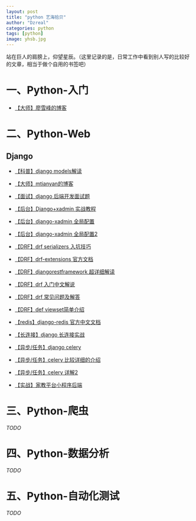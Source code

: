 ```yaml
---
layout: post
title: "python 艺海拾贝"
author: "Dzreal"
categories: python
tags: [python]
image: yhsb.jpg
---
```


站在巨人的肩膀上，仰望星辰。（这里记录的是，日常工作中看到别人写的比较好的文章，相当于做个自用的书签吧）

# 一、Python-入门
- [【大师】廖雪峰的博客](https://www.liaoxuefeng.com/wiki/0014316089557264a6b348958f449949df42a6d3a2e542c000)


# 二、Python-Web
## Django
- [【科普】django models解读](https://www.cnblogs.com/xone/p/6744780.html)
- [【大师】mtianyan的博客](http://blog.mtianyan.cn/)
- [【面试】django 后端开发面试题](https://blog.csdn.net/ayocross/article/details/56509840?utm_source=itdadao&utm_medium=referral)

- [【后台】Django+xadmin 实战教程](https://www.jianshu.com/p/1c9b57ad0c1c)
- [【后台】django-xadmin 全局配置](https://www.cnblogs.com/onlyhold/p/8017624.html)
- [【后台】django-xadmin 全局配置2](https://www.jianshu.com/p/ca383f0cc933)

- [【DRF】drf serializers 入坑技巧](https://www.cnblogs.com/pyspark/p/8607801.html)
- [【DRF】drf-extensions 官方文档](http://chibisov.github.io/drf-extensions/docs/)
- [【DRF】djangorestframework 超详细解读](https://www.cnblogs.com/bayueman/p/6647628.html)
- [【DRF】drf 入门中文解说](http://www.chenxm.cc/post/299.html?zhihu)
- [【DRF】drf 常见问题及解答](https://www.cnblogs.com/jay54520/p/6587480.html#django%20restframework%20%E5%9C%A8%20List,%20Retrieve,%20create,%20update,%20%C2%A0%E7%AD%89%E7%9A%84%E5%AE%9E%E7%8E%B0%E5%8E%9F%E7%90%86)
- [【DRF】def viewset简单介绍](http://jingpin.jikexueyuan.com/article/56178.html)

- [【redis】django-redis 官方中文文档](http://django-redis-chs.readthedocs.io/zh_CN/latest/#id16)

- [【长连接】django 长连接实战](http://earthchen.cn/2017/08/18/django_channels_websocket/)

- [【异步/任务】django celery](https://www.cnblogs.com/znicy/p/5626040.html)
- [【异步/任务】celery 比较详细的介绍](http://python.jobbole.com/81953/)
- [【异步/任务】celery 详解2](https://zhuanlan.zhihu.com/p/22304455)

- [【实战】家教平台小程序后端](https://github.com/mygoda/TutorPlatform)


# 三、Python-爬虫
*TODO*


# 四、Python-数据分析
*TODO*


# 五、Python-自动化测试
*TODO*
